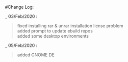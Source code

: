 #Change Log:

_ 03/Feb/2020 : <br>
> fixed installing rar & unrar installation licnse problem <br>
  added prompt to update ebuild repos <br>
  added some desktop environments <br>

_ 05/Feb/2020 : <br>
> added GNOME DE <br>
